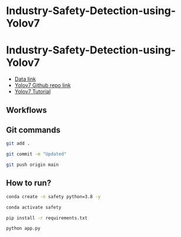 # Industry-Safety-Detection-using-Yolov7

# Industry-Safety-Detection-using-Yolov7



- [Data link](https://drive.google.com/file/d/1XeM89ewpLuYEWhQJXpFpHuWQficxvAvk/view?usp=sharing)
- [Yolov7 Github repo link](https://github.com/WongKinYiu/yolov7)
- [Yolov7 Tutorial](https://youtube.com/playlist?list=PLkz_y24mlSJagh6O2MIrgI-Ki-t1rhjLI&si=6eMTgSe1-cbWVPGX)


## Workflows




## Git commands

```bash
git add .

git commit -m "Updated"

git push origin main
```

## How to run?

```bash
conda create -n safety python=3.8 -y
```

```bash
conda activate safety
```

```bash
pip install -r requirements.txt
```

```bash
python app.py
```